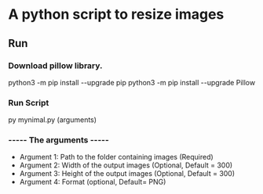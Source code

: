 # A python script to resize images

## Run
### Download pillow library. 
python3 -m pip install --upgrade pip
python3 -m pip install --upgrade Pillow

### Run Script
py mynimal.py (arguments)


### ----- The arguments -----
- Argument 1: Path to the folder containing images (Required)
- Argument 2: Width of the output images (Optional, Default = 300)
- Argument 3: Height of the output images (Optional, Default = 300)
- Argument 4: Format (optional, Default= PNG)